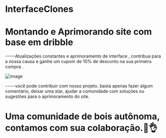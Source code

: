 # InterfaceClones


<h1>Montando e Aprimorando site com base em dribble</h1>

<p>-----Atualizações constantes e aprimoramento de interface , contribua para a nossa causa e ganhe um cupom de 10% de desconto na sua primeira compra .</p>

![image](https://user-images.githubusercontent.com/89611907/131231613-84031ddb-e7cd-47f6-90d9-a2e9db434c0f.png)

<p>-----você pode contribuir com nosso projeto. basta apenas fazer algum comentário, deixar uma star, ajudar a comunidade com soluções ou sugestões para o aprimoramento do site.</p>


<h1>Uma comunidade de bois autônoma, contamos com sua colaboração.🐂👌</h1>


